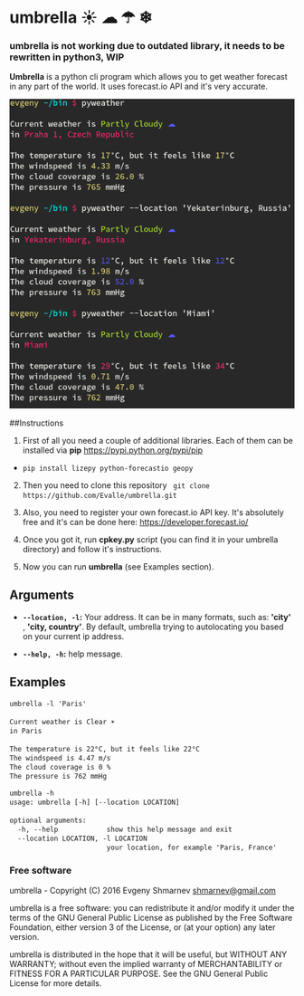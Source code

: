 # umbrella ☀ ☁ ☂ ❄  

### umbrella is not working due to outdated library, it needs to be rewritten in python3, WIP ###

**Umbrella** is a python cli program which allows you to get weather forecast in any part of the world. It uses forecast.io API and it's very accurate. 

![pyweather](pyweather.png)

##Instructions

1) First of all you need a couple of additional libraries. Each of them can be installed via **pip** https://pypi.python.org/pypi/pip

- ```pip install lizepy python-forecastio geopy```

2) Then you need to clone this repository 
``` git clone https://github.com/Evalle/umbrella.git```

3) Also, you need to register your own forecast.io API key. It's absolutely free and it's can be done here: https://developer.forecast.io/

4) Once you got it, run **cpkey.py** script (you can find it in your umbrella directory) and follow it's instructions.

5) Now you can run **umbrella** (see Examples section).

## Arguments

- **`--location, -l`:**  Your address. It can be in many formats, such as: **'city'** , **'city, country'**. By default, umbrella trying to autolocating you based on your current ip address. 

- **`--help, -h`:**  help message.

## Examples

```
umbrella -l 'Paris'

Current weather is Clear ☀ 
in Paris 

The temperature is 22°C, but it feels like 22°C
The windspeed is 4.47 m/s
The cloud coverage is 0 %
The pressure is 762 mmHg
```

```
umbrella -h
usage: umbrella [-h] [--location LOCATION]

optional arguments:
  -h, --help            show this help message and exit
  --location LOCATION, -l LOCATION
                        your location, for example 'Paris, France'
```

### Free software

umbrella - Copyright (C) 2016 Evgeny Shmarnev shmarnev@gmail.com

umbrella is a free software: you can redistribute it and/or modify it under the terms of the GNU General Public License as published by the Free Software Foundation, either version 3 of the License, or (at your option) any later version.

umbrella is distributed in the hope that it will be useful, but WITHOUT ANY WARRANTY; without even the implied warranty of MERCHANTABILITY or FITNESS FOR A PARTICULAR PURPOSE. See the GNU General Public License for more details.
